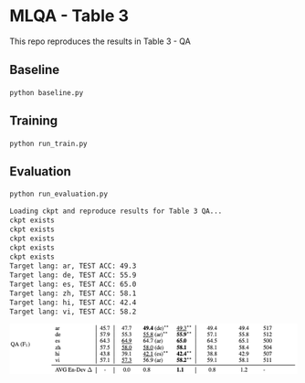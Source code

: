 # MLQA - Table 3

This repo reproduces the results in Table 3 - QA

## Baseline
``
python baseline.py
``

## Training
``
python run_train.py
``

## Evaluation
``
python run_evaluation.py
``

```
Loading ckpt and reproduce results for Table 3 QA...
ckpt exists
ckpt exists
ckpt exists
ckpt exists
ckpt exists
Target lang: ar, TEST ACC: 49.3
Target lang: de, TEST ACC: 55.9
Target lang: es, TEST ACC: 65.0
Target lang: zh, TEST ACC: 58.1
Target lang: hi, TEST ACC: 42.4
Target lang: vi, TEST ACC: 58.2

```
![ScreenShot](table3-qa.png)